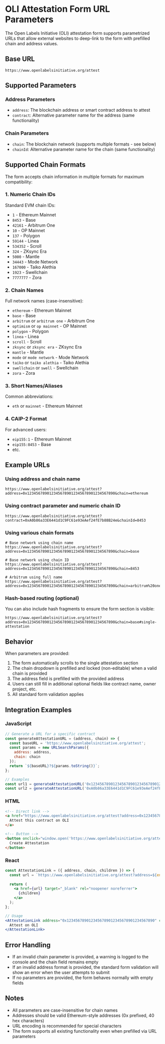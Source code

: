 # OLI Attestation Form URL Parameters

The Open Labels Initiative (OLI) attestation form supports parametrized URLs that allow external websites to deep-link to the form with prefilled chain and address values.

## Base URL

```
https://www.openlabelsinitiative.org/attest
```

## Supported Parameters

### Address Parameters
- `address`: The blockchain address or smart contract address to attest
- `contract`: Alternative parameter name for the address (same functionality)

### Chain Parameters  
- `chain`: The blockchain network (supports multiple formats - see below)
- `chainId`: Alternative parameter name for the chain (same functionality)

## Supported Chain Formats

The form accepts chain information in multiple formats for maximum compatibility:

### 1. Numeric Chain IDs
Standard EVM chain IDs:
- `1` - Ethereum Mainnet
- `8453` - Base
- `42161` - Arbitrum One
- `10` - OP Mainnet
- `137` - Polygon
- `59144` - Linea
- `534352` - Scroll
- `324` - ZKsync Era
- `5000` - Mantle
- `34443` - Mode Network
- `167000` - Taiko Alethia
- `1923` - Swellchain
- `7777777` - Zora

### 2. Chain Names
Full network names (case-insensitive):
- `ethereum` - Ethereum Mainnet
- `base` - Base
- `arbitrum` or `arbitrum one` - Arbitrum One
- `optimism` or `op mainnet` - OP Mainnet
- `polygon` - Polygon
- `linea` - Linea
- `scroll` - Scroll
- `zksync` or `zksync era` - ZKsync Era
- `mantle` - Mantle
- `mode` or `mode network` - Mode Network
- `taiko` or `taiko alethia` - Taiko Alethia
- `swellchain` or `swell` - Swellchain
- `zora` - Zora

### 3. Short Names/Aliases
Common abbreviations:
- `eth` or `mainnet` - Ethereum Mainnet

### 4. CAIP-2 Format
For advanced users:
- `eip155:1` - Ethereum Mainnet
- `eip155:8453` - Base
- etc.

## Example URLs

### Using address and chain name
```
https://www.openlabelsinitiative.org/attest?address=0x1234567890123456789012345678901234567890&chain=ethereum
```

### Using contract parameter and numeric chain ID
```
https://www.openlabelsinitiative.org/attest?contract=0xA0b86a33E6441d1C9FC61e93eAef24fE7b88B24e&chainId=8453
```

### Using various chain formats
```
# Base network using chain name
https://www.openlabelsinitiative.org/attest?address=0x1234567890123456789012345678901234567890&chain=base

# Base network using chain ID
https://www.openlabelsinitiative.org/attest?address=0x1234567890123456789012345678901234567890&chain=8453

# Arbitrum using full name
https://www.openlabelsinitiative.org/attest?address=0x1234567890123456789012345678901234567890&chain=arbitrum%20one
```

### Hash-based routing (optional)
You can also include hash fragments to ensure the form section is visible:
```
https://www.openlabelsinitiative.org/attest?address=0x1234567890123456789012345678901234567890&chain=base#single-attestation
```

## Behavior

When parameters are provided:
1. The form automatically scrolls to the single attestation section
2. The chain dropdown is prefilled and locked (non-editable) when a valid chain is provided
3. The address field is prefilled with the provided address
4. Users can still fill in additional optional fields like contract name, owner project, etc.
5. All standard form validation applies

## Integration Examples

### JavaScript
```javascript
// Generate a URL for a specific contract
const generateAttestationURL = (address, chain) => {
  const baseURL = 'https://www.openlabelsinitiative.org/attest';
  const params = new URLSearchParams({
    address: address,
    chain: chain
  });
  return `${baseURL}?${params.toString()}`;
};

// Examples
const url1 = generateAttestationURL('0x1234567890123456789012345678901234567890', 'base');
const url2 = generateAttestationURL('0xA0b86a33E6441d1C9FC61e93eAef24fE7b88B24e', '8453');
```

### HTML
```html
<!-- Direct link -->
<a href="https://www.openlabelsinitiative.org/attest?address=0x1234567890123456789012345678901234567890&chain=base">
  Attest this contract on OLI
</a>

<!-- Button -->
<button onclick="window.open('https://www.openlabelsinitiative.org/attest?address=0x1234567890123456789012345678901234567890&chain=ethereum', '_blank')">
  Create Attestation
</button>
```

### React
```jsx
const AttestationLink = ({ address, chain, children }) => {
  const url = `https://www.openlabelsinitiative.org/attest?address=${encodeURIComponent(address)}&chain=${encodeURIComponent(chain)}`;
  
  return (
    <a href={url} target="_blank" rel="noopener noreferrer">
      {children}
    </a>
  );
};

// Usage
<AttestationLink address="0x1234567890123456789012345678901234567890" chain="base">
  Attest on OLI
</AttestationLink>
```

## Error Handling

- If an invalid chain parameter is provided, a warning is logged to the console and the chain field remains empty
- If an invalid address format is provided, the standard form validation will show an error when the user attempts to submit
- If no parameters are provided, the form behaves normally with empty fields

## Notes

- All parameters are case-insensitive for chain names
- Addresses should be valid Ethereum-style addresses (0x prefixed, 40 hex characters)
- URL encoding is recommended for special characters
- The form supports all existing functionality even when prefilled via URL parameters 